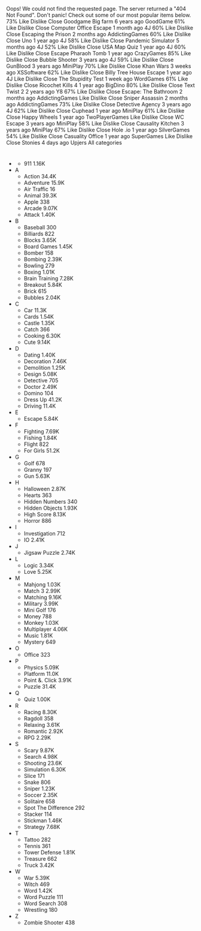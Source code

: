 Oops! We could not find the requested page. The server returned a "404 Not Found". Don't panic! Check out some of our most popular items below. 73% Like Dislike Close Goodgame Big farm 6 years ago GoodGame 61% Like Dislike Close Computer Office Escape 1 month ago 4J 60% Like Dislike Close Escaping the Prison 2 months ago AddictingGames 60% Like Dislike Close Uno 1 year ago 4J 58% Like Dislike Close Pandemic Simulator 5 months ago 4J 52% Like Dislike Close USA Map Quiz 1 year ago 4J 60% Like Dislike Close Escape Pharaoh Tomb 1 year ago CrazyGames 85% Like Dislike Close Bubble Shooter 3 years ago 4J 59% Like Dislike Close GunBlood 3 years ago MiniPlay 70% Like Dislike Close Khan Wars 3 weeks ago XSSoftware 62% Like Dislike Close Billy Tree House Escape 1 year ago 4J Like Dislike Close The Stupidity Test 1 week ago WordGames 61% Like Dislike Close Ricochet Kills 4 1 year ago BigDino 80% Like Dislike Close Text Twist 2 2 years ago Y8 67% Like Dislike Close Escape: The Bathroom 2 months ago AddictingGames Like Dislike Close Sniper Assassin 2 months ago AddictingGames 73% Like Dislike Close Detective Agency 3 years ago 4J 62% Like Dislike Close Cuphead 1 year ago MiniPlay 61% Like Dislike Close Happy Wheels 1 year ago TwoPlayerGames Like Dislike Close WC Escape 3 years ago MiniPlay 58% Like Dislike Close Causality Kitchen 3 years ago MiniPlay 67% Like Dislike Close Hole .io 1 year ago SilverGames 54% Like Dislike Close Casuality Office 1 year ago SuperGames Like Dislike Close Stonies 4 days ago Upjers All categories

*   #
    *   911 1.16K
*   A
    *   Action 34.4K
    *   Adventure 15.9K
    *   Air Traffic 16
    *   Animal 39.3K
    *   Apple 338
    *   Arcade 9.07K
    *   Attack 1.40K
*   B
    *   Baseball 300
    *   Billiards 822
    *   Blocks 3.65K
    *   Board Games 1.45K
    *   Bomber 158
    *   Bombing 2.39K
    *   Bowling 279
    *   Boxing 1.01K
    *   Brain Training 7.28K
    *   Breakout 5.84K
    *   Brick 615
    *   Bubbles 2.04K
*   C
    *   Car 11.3K
    *   Cards 1.54K
    *   Castle 1.35K
    *   Catch 366
    *   Cooking 6.30K
    *   Cute 9.14K
*   D
    *   Dating 1.40K
    *   Decoration 7.46K
    *   Demolition 1.25K
    *   Design 5.08K
    *   Detective 705
    *   Doctor 2.49K
    *   Domino 104
    *   Dress Up 41.2K
    *   Driving 11.4K
*   E
    *   Escape 5.84K
*   F
    *   Fighting 7.69K
    *   Fishing 1.84K
    *   Flight 822
    *   For Girls 51.2K
*   G
    *   Golf 678
    *   Granny 197
    *   Gun 5.63K
*   H
    *   Halloween 2.87K
    *   Hearts 363
    *   Hidden Numbers 340
    *   Hidden Objects 1.93K
    *   High Score 8.13K
    *   Horror 886
*   I
    *   Investigation 712
    *   IO 2.41K
*   J
    *   Jigsaw Puzzle 2.74K
*   L
    *   Logic 3.34K
    *   Love 5.25K
*   M
    *   Mahjong 1.03K
    *   Match 3 2.99K
    *   Matching 9.16K
    *   Military 3.99K
    *   Mini Golf 176
    *   Money 788
    *   Monkey 1.03K
    *   Multiplayer 4.06K
    *   Music 1.81K
    *   Mystery 649
*   O
    *   Office 323
*   P
    *   Physics 5.09K
    *   Platform 11.0K
    *   Point &. Click 3.91K
    *   Puzzle 31.4K
*   Q
    *   Quiz 1.00K
*   R
    *   Racing 8.30K
    *   Ragdoll 358
    *   Relaxing 3.61K
    *   Romantic 2.92K
    *   RPG 2.29K
*   S
    *   Scary 9.87K
    *   Search 4.98K
    *   Shooting 23.6K
    *   Simulation 6.30K
    *   Slice 171
    *   Snake 806
    *   Sniper 1.23K
    *   Soccer 2.35K
    *   Solitaire 658
    *   Spot The Difference 292
    *   Stacker 114
    *   Stickman 1.46K
    *   Strategy 7.68K
*   T
    *   Tattoo 282
    *   Tennis 361
    *   Tower Defense 1.81K
    *   Treasure 662
    *   Truck 3.42K
*   W
    *   War 5.39K
    *   Witch 469
    *   Word 1.42K
    *   Word Puzzle 111
    *   Word Search 308
    *   Wrestling 180
*   Z
    *   Zombie Shooter 438